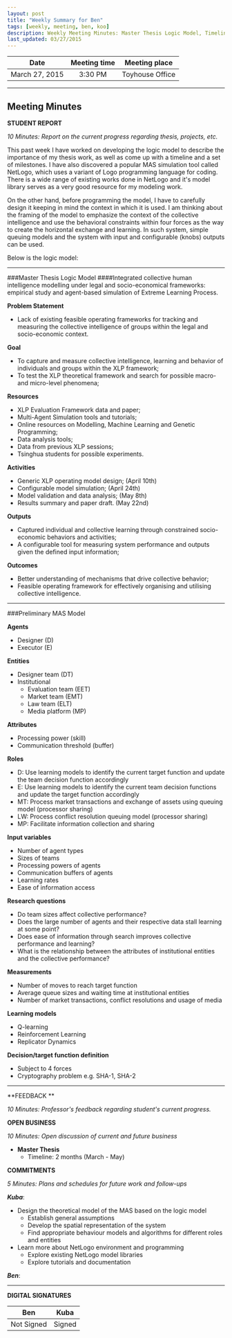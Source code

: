 ```yaml
---
layout: post
title: "Weekly Summary for Ben"
tags: [weekly, meeting, ben, koo]
description: Weekly Meeting Minutes: Master Thesis Logic Model, Timeline and Simulation Model
last_updated: 03/27/2015
---
```


|**Date** |**Meeting time**|**Meeting place**
| ------------- |:----------------:|:-------:
|March 27, 2015| 3:30 PM | Toyhouse Office


----------


Meeting Minutes
------

 **STUDENT REPORT** 

 *10 Minutes: Report on the current progress regarding thesis, projects, etc.*

This past week I have worked on developing the logic model to describe the importance of my thesis work, as well as come up with a timeline and a set of milestones. I have also discovered a popular MAS simulation tool called NetLogo, which uses a variant of Logo programming language for coding. There is a wide range of existing works done in NetLogo and it's model library serves as a very good resource for my modeling work.

On the other hand, before programming the model, I have to carefully design it keeping in mind the context in which it is used. I am thinking about the framing of the model to emphasize the context of the collective intelligence and use the behavioral constraints within four forces as the way to create the horizontal exchange and learning. In such system, simple queuing models and the system with input and configurable (knobs) outputs can be used. 

Below is the logic model:


----------



###Master Thesis Logic Model
####Integrated collective human intelligence modelling under legal and socio-economical frameworks: empirical study and agent-based simulation of Extreme Learning Process.

**Problem Statement**

- Lack of existing feasible operating frameworks for tracking and measuring the collective intelligence of groups within the legal and socio-economic context.

**Goal**

- To capture and measure collective intelligence, learning and behavior of individuals and groups within the XLP framework;
- To test the XLP theoretical framework and search for possible macro- and micro-level phenomena;

**Resources**

- XLP Evaluation Framework data and paper;
- Multi-Agent Simulation tools and tutorials;
- Online resources on Modelling, Machine Learning and Genetic Programming;
- Data analysis tools;
- Data from previous XLP sessions;
- Tsinghua students for possible experiments.

**Activities**

- Generic XLP operating model design; (April 10th)
- Configurable model simulation; (April 24th)
- Model validation and data analysis; (May 8th)
- Results summary and paper draft. (May 22nd)

**Outputs**

- Captured individual and collective learning through constrained socio-economic behaviors and activities;
- A configurable tool for measuring system performance and outputs given the defined input information;

**Outcomes**

- Better understanding of mechanisms that drive collective behavior;
- Feasible operating framework for effectively organising and utilising collective intelligence.


----------

###Preliminary MAS Model

**Agents**

- Designer (D)
- Executor (E)

**Entities**

- Designer team (DT)
- Institutional
	- Evaluation team (EET)
	- Market team (EMT)
	- Law team (ELT)
	- Media platform (MP) 

**Attributes**

- Processing power (skill)
- Communication threshold (buffer)

**Roles**

- D: Use learning models to identify the current target function and update the team decision function accordingly
- E: Use learning models to identify the current team decision functions and update the target function accordingly
- MT: Process market transactions and exchange of assets using queuing model (processor sharing)
- LW: Process conflict resolution queuing model (processor sharing)
- MP: Facilitate information collection and sharing

**Input variables**

- Number of agent types
- Sizes of teams
- Processing powers of agents
- Communication buffers of agents
- Learning rates
- Ease of information access

**Research questions**

- Do team sizes affect collective performance?
- Does the large number of agents and their respective data stall learning at some point?
- Does ease of information through search improves collective performance and learning?
- What is the relationship between the attributes of institutional entities and the collective performance?

**Measurements**

- Number of moves to reach target function
- Average queue sizes and waiting time at institutional entities
- Number of market transactions, conflict resolutions and usage of media

**Learning models**

- Q-learning
- Reinforcement Learning
- Replicator Dynamics

**Decision/target function definition**

- Subject to 4 forces
- Cryptography problem e.g. SHA-1, SHA-2


----------


**FEEDBACK **
 
 *10 Minutes: Professor's feedback regarding student's current progress.*
 

**OPEN BUSINESS**

*10 Minutes: Open discussion of current and future business*

- **Master Thesis**
	- Timeline: 2 months (March - May)



**COMMITMENTS**

*5 Minutes: Plans and schedules for future work and follow-ups*


***Kuba***:

- Design the theoretical model of the MAS based on the logic model
	- Establish general assumptions
	- Develop the spatial representation of the system
	- Find appropriate behaviour models and algorithms for different roles and entities
- Learn more about NetLogo environment and programming
	- Explore existing NetLogo model libraries
	- Explore tutorials and documentation


***Ben***:




----------


**DIGITAL SIGNATURES**

|**Ben** |**Kuba**| 
| ------------- |----------------|
|Not Signed| Signed
